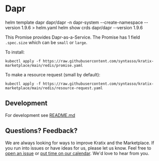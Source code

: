 # Dapr


helm template dapr dapr/dapr -n dapr-system --create-namespace --version 1.9.6 > helm.yaml
  helm show crds dapr/dapr --version 1.9.6



























This Promise provides Dapr-as-a-Service. The Promise has 1 field `.spec.size`
which can be `small` or `large`.

To install:
```
kubectl apply -f https://raw.githubusercontent.com/syntasso/kratix-marketplace/main/redis/promise.yaml
```

To make a resource request (small by default):
```
kubectl apply -f https://raw.githubusercontent.com/syntasso/kratix-marketplace/main/redis/resource-request.yaml
```

## Development

For development see [README.md](./internal/README.md)

## Questions? Feedback?

We are always looking for ways to improve Kratix and the Marketplace. If you run into issues or have ideas for us, please let us know. Feel free to [open an issue](https://github.com/syntasso/kratix-marketplace/issues/new/choose) or [put time on our calendar](https://www.syntasso.io/contact-us). We'd love to hear from you.
